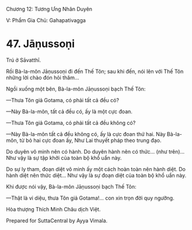  

Chương 12: Tương Ưng Nhân Duyên

V: Phẩm Gia Chủ: Gahapativagga

# 47\. Jāṇussoṇi

Trú ở Sāvatthī.

Rồi Bà-la-môn Jāṇussoṇi đi đến Thế Tôn; sau khi đến, nói lên với Thế Tôn những lời chào đón hỏi thăm…

Ngồi xuống một bên, Bà-la-môn Jāṇussoṇi bạch Thế Tôn:

—Thưa Tôn giả Gotama, có phải tất cả đều có?

—Này Bà-la-môn, tất cả đều có, ấy là một cực đoan.

—Thưa Tôn giả Gotama, có phải tất cả đều không có?

—Này Bà-la-môn tất cả đều không có, ấy là cực đoan thứ hai. Này Bà-la-môn, từ bỏ hai cực đoan ấy, Như Lai thuyết pháp theo trung đạo.

Do duyên vô minh nên có hành. Do duyên hành nên có thức… (như trên)… Như vậy là sự tập khởi của toàn bộ khổ uẩn này.

Do sự ly tham, đoạn diệt vô minh ấy một cách hoàn toàn nên hành diệt. Do hành diệt nên thức diệt… Như vậy là sự đoạn diệt của toàn bộ khổ uẩn này.

Khi được nói vậy, Bà-la-môn Jāṇussoṇi bạch Thế Tôn:

—Thật là vi diệu, thưa Tôn giả Gotama!… con xin trọn đời quy ngưỡng.

Hòa thượng Thích Minh Châu dịch Việt.

Prepared for SuttaCentral by Ayya Vimala.